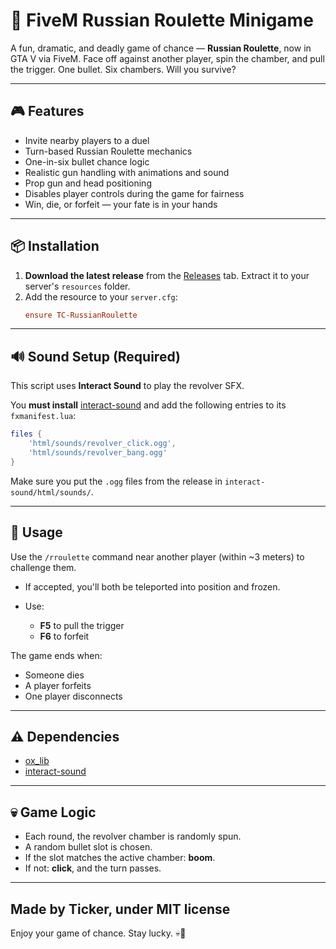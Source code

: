 # 🔫 FiveM Russian Roulette Minigame

A fun, dramatic, and deadly game of chance — **Russian Roulette**, now in GTA V via FiveM. Face off against another player, spin the chamber, and pull the trigger. One bullet. Six chambers. Will you survive?

---

## 🎮 Features

- Invite nearby players to a duel
- Turn-based Russian Roulette mechanics
- One-in-six bullet chance logic
- Realistic gun handling with animations and sound
- Prop gun and head positioning
- Disables player controls during the game for fairness
- Win, die, or forfeit — your fate is in your hands

---

## 📦 Installation

1. **Download the latest release** from the [Releases](https://github.com/YOUR_USERNAME/YOUR_REPO/releases) tab. Extract it to your server's `resources` folder.
2. Add the resource to your `server.cfg`:
   ```cfg
   ensure TC-RussianRoulette
   ```

---

## 🔊 Sound Setup (Required)

This script uses **Interact Sound** to play the revolver SFX.

You **must install** [interact-sound](https://github.com/plunkettscott/interact-sound) and add the following entries to its `fxmanifest.lua`:

```lua
files {
    'html/sounds/revolver_click.ogg',
    'html/sounds/revolver_bang.ogg'
}
```

Make sure you put the `.ogg` files from the release in `interact-sound/html/sounds/`.

---

## 🧠 Usage

Use the `/rroulette` command near another player (within \~3 meters) to challenge them.

- If accepted, you'll both be teleported into position and frozen.
- Use:

  - **F5** to pull the trigger
  - **F6** to forfeit

The game ends when:

- Someone dies
- A player forfeits
- One player disconnects

---

## ⚠ Dependencies

- [ox_lib](https://github.com/overextended/ox_lib)
- [interact-sound](https://github.com/plunkettscott/interact-sound)

---

## 💀 Game Logic

- Each round, the revolver chamber is randomly spun.
- A random bullet slot is chosen.
- If the slot matches the active chamber: **boom**.
- If not: **click**, and the turn passes.

---

## Made by Ticker, under MIT license

Enjoy your game of chance. Stay lucky. 💀🔫
